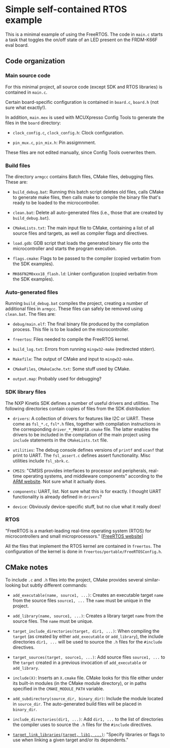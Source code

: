 # Simple self-contained RTOS example

This is a minimal example of using the FreeRTOS. The code in `main.c` starts a
task that toggles the on/off state of an LED present on the FRDM-K66F eval
board.

## Code organization

### Main source code

For this minimal project, all source code (except SDK and RTOS libraries) is
contained in `main.c`.

Certain board-specific configuration is contained in `board.c`, `board.h` (not
sure what exactly!).

In addition, `main.mex` is used with MCUXpresso Config Tools to generate the
files in the `board` directory:

- `clock_config.c`, `clock_config.h`: Clock configuration.

- `pin_mux.c`, `pin_mix.h`: Pin assigmnment.

These files are not edited manually, since Config Tools overwrites them.

### Build files

The directory `armgcc` contains Batch files, CMake files, debugging files. These
are:

- `build_debug.bat`: Running this batch script deletes old files, calls CMake to
  generate make files, then calls make to compile the binary file that's ready
  to be loaded to the microcontroller.

- `clean.bat`: Delete all auto-generated files (i.e., those that are created by
  `build_debug.bat`).

- `CMakeLists.txt`: The main input file to CMake, containing a list of all
  source files and targets, as well as compiler flags and directives.

- `load.gdb`: GDB script that loads the generated binary file onto the
  microcontroller and starts the program execution.

- `flags.cmake`: Flags to be passed to the compiler (copied verbatim from the
  SDK examples).

- `MK66FN2M0xxx18_flash.ld`: Linker configuration (copied verbatim from the SDK
  examples).

### Auto-generated files

Running `build_debug.bat` compiles the project, creating a number of additional
files in `armgcc`. These files can safely be removed using `clean.bat`. The
files are:

- `debug/main.elf`: The final binary file produced by the compilation process.
  This file is to be loaded on the microcontroller.

- `freertos`: Files needed to compile the FreeRTOS kernel.

- `build_log.txt`: Errors from running `mingw32-make` (redirected stderr).

- `Makefile`: The output of CMake and input to `mingw32-make`.

- `CMakeFiles`, `CMakeCache.txt`: Some stuff used by CMake.

- `output.map`: Probably used for debugging?

### SDK library files

The NXP Kinetis SDK defines a number of useful drivers and utilities. The
following directories contain copies of files from the SDK distribution:

- `drivers`: A collection of drivers for features like I2C or UART. These come
  as `fsl_*.c`, `fsl*.h` files, together with compilation instructions in the
  corresponding `driver_*_MK66F18.cmake` file. The latter enables the drivers to
  be included in the compilation of the main project using `include` statements
  in the `CMakeLists.txt` file.

- `utilities`: The debug console defines versions of `printf` and `scanf` that
  print to UART. The `fsl_assert.c` defines assert functionality. Misc utilities
  include `fsl_sbrk.c`.

- `CMSIS`: "CMSIS provides interfaces to processor and peripherals, real-time
  operating systems, and middleware components" according to the [ARM
  website](https://www.keil.arm.com/cmsis). Not sure what it actually does.

- `components`: UART, list. Not sure what this is for exactly. I thought UART
  functionality is already defined in `drivers`?

- `device`: Obviously device-specific stuff, but no clue what it really does!

### RTOS

"FreeRTOS is a market-leading real-time operating system (RTOS) for
microcontrollers and small microprocessors." [[FreeRTOS
website](https://www.freertos.org/index.html)]

All the files that implement the RTOS kernel are contained in `freertos`. The
configuration of the kernel is done in `freertos/portable/FreeRTOSConfig.h`.

## CMake notes

To include `.c` and `.h` files into the project, CMake provides several
similar-looking but subtly different commands:

- `add_executable(name, source1, ...)`: Creates an executable target `name` from
  the source files `source1, ...` The `name` must be unique in the project.

- `add_library(name, source1, ...)`: Creates a library target `name` from the
  source files. The `name` must be unique.

- `target_include_directories(target, dir1, ...)`: When compiling the `target`
  (as created by either `add_executable` or `add_library`), the include
  directories `dir1, ...` will be used to source the `.h` files for the
  `#include` directives.

- `target_sources(target, source1, ...)`: Add source files `source1, ...` to the
  `target` created in a previous invocation of `add_executable` or
  `add_library`.

- `include(X)`: Inserts an `X.cmake` file. CMake looks for this file either
  under its built-in modules (in the CMake module directory), or in paths
  specified in the `CMAKE_MODULE_PATH` variable.

- `add_subdirectory(source_dir, binary_dir)`: Include the module located in
  `source_dir`. The auto-generated build files will be placed in `binary_dir`.

- `include_directories(dir1, ...)`: Add `dir1, ...` to the list of directories
  the compiler uses to source the `.h` files for the `#include` directives.

- [`target_link_libraries(target, lib1,
  ...)`](https://cmake.org/cmake/help/latest/command/target_link_libraries.html):
  "Specify libraries or flags to use when linking a given target and/or its
  dependents."
